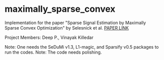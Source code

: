 # maximally_sparse_convex
Implementation for the paper "Sparse Signal Estimation by Maximally Sparse Convex Optimization" by Selesnick et al. [PAPER LINK](https://ieeexplore.ieee.org/document/6705656/citations#citations)

Project Members: Deep P., Vinayak Killedar

Note: One needs the SeDuMi v1.3, L1-magic, and  Sparsify v0.5 packages to run the codes. 
Note: The code needs polishing.
